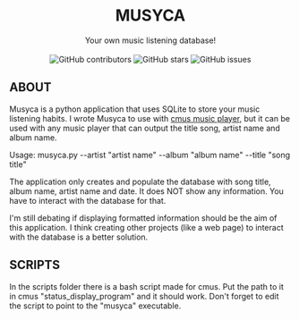 <div align="center">
  <h1 align="center">MUSYCA</h1>

  <p align="center">
    Your own music listening database!<br><br>
    <img alt="GitHub contributors" src="https://img.shields.io/github/contributors/crdpa/musyca?style=for-the-badge">
    <img alt="GitHub stars" src="https://img.shields.io/github/stars/crdpa/musyca?style=for-the-badge">
    <img alt="GitHub issues" src="https://img.shields.io/github/issues/crdpa/musyca?style=for-the-badge"><br>
  </p>
</div>

## ABOUT

Musyca is a python application that uses SQLite to store your music listening habits. I wrote Musyca to use with [cmus music player](https://cmus.github.io/), but it can be used with any music player that can output the title song, artist name and album name.

Usage:
    musyca.py --artist "artist name" --album "album name" --title "song title"

The application only creates and populate the database with song title, album name, artist name and date. It does NOT show any information. You have to interact with the database for that.

I'm still debating if displaying formatted information should be the aim of this application. I think creating other projects (like a web page) to interact with the database is a better solution.

## SCRIPTS

In the scripts folder there is a bash script made for cmus. Put the path to it in cmus "status_display_program" and it should work. Don't forget to edit the script to point to the "musyca" executable.
